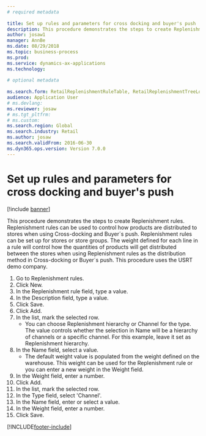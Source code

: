 ```yaml
--- 
# required metadata 
 
title: Set up rules and parameters for cross docking and buyer's push
description: This procedure demonstrates the steps to create Replenishment rules. 
author: josaw1
manager: AnnBe 
ms.date: 08/29/2018
ms.topic: business-process 
ms.prod:  
ms.service: dynamics-ax-applications 
ms.technology:  
 
# optional metadata 
 
ms.search.form: RetailReplenishmentRuleTable, RetailReplenishmentTreeLookup   
audience: Application User 
# ms.devlang:  
ms.reviewer: josaw
# ms.tgt_pltfrm:  
# ms.custom:  
ms.search.region: Global
ms.search.industry: Retail
ms.author: josaw
ms.search.validFrom: 2016-06-30 
ms.dyn365.ops.version: Version 7.0.0 
---
```

# Set up rules and parameters for cross docking and buyer's push

[!include [banner](../includes/banner.md)]

This procedure demonstrates the steps to create Replenishment rules. Replenishment rules can be used to control how products are distributed to stores when using Cross-docking and Buyer´s push. Replenishment rules can be set up for stores or store groups. The weight defined for each line in a rule will control how the quantities of products will get distributed between the stores when using Replenishment rules as the distribution method in Cross-docking or Buyer´s push. This procedure uses the USRT demo company.

1. Go to Replenishment rules.
2. Click New.
3. In the Replenishment rule field, type a value.
4. In the Description field, type a value.
5. Click Save.
6. Click Add.
7. In the list, mark the selected row.
    * You can choose Replenishment hierarchy or Channel for the type. The value controls whether the selection in Name will be a hierarchy of channels or a specific channel.  For this example, leave it set as Replenishment hierarchy.  
8. In the Name field, select a value.
    * The default weight value is populated from the weight defined on the warehouse.  This weight can be used for the Replenishment rule or you can enter a new weight in the Weight field.  
9. In the Weight field, enter a number.
10. Click Add.
11. In the list, mark the selected row.
12. In the Type field, select 'Channel'.
13. In the Name field, enter or select a value.
14. In the Weight field, enter a number.
15. Click Save.



[!INCLUDE[footer-include](../../includes/footer-banner.md)]